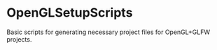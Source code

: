 # OpenGLSetupScripts
Basic scripts for generating necessary project files for OpenGL+GLFW projects.
